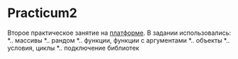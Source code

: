 # Practicum2

Второе практическое занятие на  [платформе](https://praktikum.yandex.ru/).
В задании использовались:
*.. массивы
*.. рандом
*.. функции, функции с аргументами
*.. объекты
*.. условия, циклы
*.. подключение библиотек

